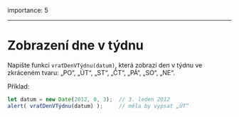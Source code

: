 importance: 5

---

# Zobrazení dne v týdnu

Napište funkci `vraťDenVTýdnu(datum)`, která zobrazí den v týdnu ve zkráceném tvaru: „PO“, „ÚT“, „ST“, „ČT“, „PÁ“, „SO“, „NE“.

Příklad:

```js no-beautify
let datum = new Date(2012, 0, 3);  // 3. leden 2012
alert( vraťDenVTýdnu(datum) );     // měla by vypsat „ÚT“
```
